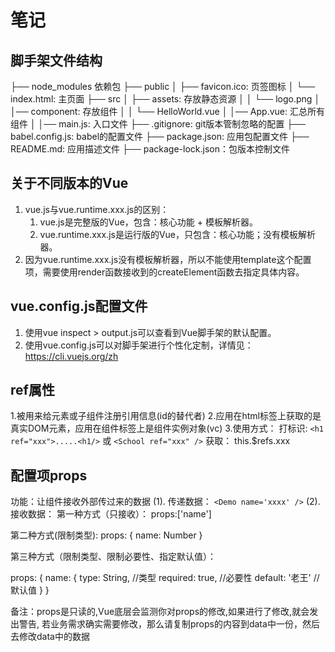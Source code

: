 # 笔记

## 脚手架文件结构

 ├── node_modules 依赖包
 ├── public
 │   ├── favicon.ico: 页签图标
 │   └── index.html: 主页面
 ├── src
 │   ├── assets: 存放静态资源
 │   │   └── logo.png
 │   │── component: 存放组件
 │   │   └── HelloWorld.vue
 │   │── App.vue: 汇总所有组件
 │   │── main.js: 入口文件
 ├── .gitignore: git版本管制忽略的配置
 ├── babel.config.js: babel的配置文件
 ├── package.json: 应用包配置文件
 ├── README.md: 应用描述文件
 ├── package-lock.json：包版本控制文件

## 关于不同版本的Vue

1. vue.js与vue.runtime.xxx.js的区别：
    1. vue.js是完整版的Vue，包含：核心功能 + 模板解析器。
    2. vue.runtime.xxx.js是运行版的Vue，只包含：核心功能；没有模板解析器。
2. 因为vue.runtime.xxx.js没有模板解析器，所以不能使用template这个配置项，需要使用render函数接收到的createElement函数去指定具体内容。

## vue.config.js配置文件

1. 使用vue inspect > output.js可以查看到Vue脚手架的默认配置。
2. 使用vue.config.js可以对脚手架进行个性化定制，详情见：<https://cli.vuejs.org/zh>

## ref属性

 1.被用来给元素或子组件注册引用信息(id的替代者)
 2.应用在html标签上获取的是真实DOM元素，应用在组件标签上是组件实例对象(vc)
 3.使用方式：
  打标识: `<h1 ref="xxx">.....<h1/>` 或 `<School ref="xxx" />`
  获取： this.$refs.xxx

## 配置项props

 功能：让组件接收外部传过来的数据
  (1). 传递数据：
   	`<Demo name='xxxx' />`
  (2). 接收数据：
   第一种方式（只接收）：
    props:['name']

   第二种方式(限制类型):
    props: {
     name: Number
    }

   第三种方式（限制类型、限制必要性、指定默认值）：

  props: {
  	name: {
  	type: String, //类型
  	required: true, //必要性
  	default: '老王' //默认值
  	}
  }
 
 备注：props是只读的,Vue底层会监测你对props的修改,如果进行了修改,就会发出警告,
 若业务需求确实需要修改，那么请复制props的内容到data中一份，然后去修改data中的数据
